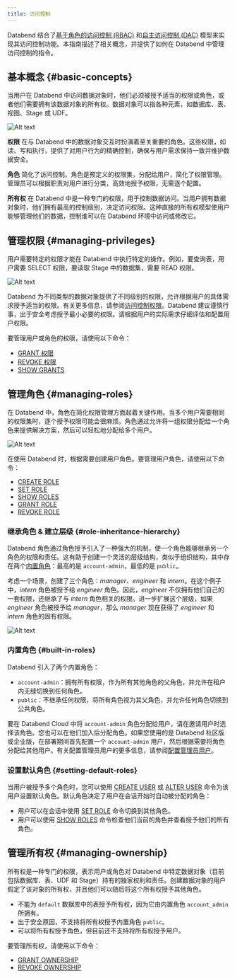 ```yaml
---
title: 访问控制
---
```


Databend 结合了[基于角色的访问控制 (RBAC)](https://en.wikipedia.org/wiki/Role-based_access_control) 和[自主访问控制 (DAC)](https://en.wikipedia.org/wiki/Discretionary_access_control) 模型来实现其访问控制功能。本指南描述了相关概念，并提供了如何在 Databend 中管理访问控制的指令。

## 基本概念 {#basic-concepts}

当用户在 Databend 中访问数据对象时，他们必须被授予适当的权限或角色，或者他们需要拥有该数据对象的所有权。数据对象可以指各种元素，如数据库、表、视图、Stage 或 UDF。

![Alt text](/img/guides/access-control-1.png)

**权限** 在与 Databend 中的数据对象交互时扮演着至关重要的角色。这些权限，如读、写和执行，提供了对用户行为的精确控制，确保与用户需求保持一致并维护数据安全。

**角色** 简化了访问控制。角色是预定义的权限集，分配给用户，简化了权限管理。管理员可以根据职责对用户进行分类，高效地授予权限，无需逐个配置。

**所有权** 在 Databend 中是一种专门的权限，用于控制数据访问。当用户拥有数据对象时，他们拥有最高的控制级别，决定访问权限。这种直接的所有权模型使用户能够管理他们的数据，控制谁可以在 Databend 环境中访问或修改它。

## 管理权限 {#managing-privileges}

用户需要特定的权限才能在 Databend 中执行特定的操作。例如，要查询表，用户需要 SELECT 权限，要读取 Stage 中的数据集，需要 READ 权限。

![Alt text](/img/guides/access-control-2.png)

Databend 为不同类型的数据对象提供了不同级别的权限，允许根据用户的具体需求授予适当的权限。有关更多信息，请参阅[访问控制权限](/sql/sql-reference/access-control-privileges)。Databend 建议谨慎行事，出于安全考虑授予最小必要的权限。请根据用户的实际需求仔细评估和配置用户权限。

要管理用户或角色的权限，请使用以下命令：

- [GRANT 权限](/sql/sql-commands/ddl/user/grant-privileges)
- [REVOKE 权限](/sql/sql-commands/ddl/user/revoke-privileges)
- [SHOW GRANTS](/sql/sql-commands/ddl/user/show-grants)

## 管理角色 {#managing-roles}

在 Databend 中，角色在简化权限管理方面起着关键作用。当多个用户需要相同的权限集时，逐个授予权限可能会很麻烦。角色通过允许将一组权限分配给一个角色来提供解决方案，然后可以轻松地分配给多个用户。

![Alt text](/img/guides/access-control-3.png)

在使用 Databend 时，根据需要创建用户角色。要管理用户角色，请使用以下命令：

- [CREATE ROLE](/sql/sql-commands/ddl/user/user-create-role)
- [SET ROLE](/sql/sql-commands/ddl/user/user-set-role)
- [SHOW ROLES](/sql/sql-commands/ddl/user/user-show-roles)
- [GRANT ROLE](/sql/sql-commands/ddl/user/grant-role)
- [REVOKE ROLE](/sql/sql-commands/ddl/user/revoke-role)

### 继承角色 & 建立层级 {#role-inheritance-hierarchy}

Databend 角色通过角色授予引入了一种强大的机制，使一个角色能够继承另一个角色的权限和责任。这有助于创建一个灵活的层级结构，类似于组织结构，其中存在两个[内置角色](#built-in-roles)：最高的是 `account-admin`，最低的是 `public`。

考虑一个场景，创建了三个角色：_manager_、_engineer_ 和 _intern_。在这个例子中，_intern_ 角色被授予给 _engineer_ 角色。因此，_engineer_ 不仅拥有他们自己的一套权限，还继承了与 _intern_ 角色相关的权限。进一步扩展这个层级，如果 _engineer_ 角色被授予给 _manager_，那么 _manager_ 现在获得了 _engineer_ 和 _intern_ 角色的固有权限。

![Alt text](/img/guides/access-control-4.png)

### 内置角色 {#built-in-roles}

Databend 引入了两个内置角色：

- `account-admin`：拥有所有权限，作为所有其他角色的父角色，并允许在租户内无缝切换到任何角色。
- `public`：不继承任何权限，将所有角色视为其父角色，并允许任何角色切换到公共角色。

要在 Databend Cloud 中将 `account-admin` 角色分配给用户，请在邀请用户时选择该角色。您也可以在他们加入后分配角色。如果您使用的是 Databend 社区版或企业版，在部署期间首先配置一个 `account-admin` 用户，然后根据需要将角色分配给其他用户。有关配置管理员用户的更多信息，请参阅[配置管理员用户](/guides/deploy/admin-users)。

### 设置默认角色 {#setting-default-roles}

当用户被授予多个角色时，您可以使用 [CREATE USER](/sql/sql-commands/ddl/user/user-create-user) 或 [ALTER USER](/sql/sql-commands/ddl/user/user-alter-user) 命令为该用户设置默认角色。默认角色决定了用户在会话开始时自动被分配的角色：

- 用户可以在会话中使用 [SET ROLE](/sql/sql-commands/ddl/user/user-set-role) 命令切换到其他角色。
- 用户可以使用 [SHOW ROLES](/sql/sql-commands/ddl/user/user-show-roles) 命令检查他们当前的角色并查看授予他们的所有角色。

## 管理所有权 {#managing-ownership}

所有权是一种专门的权限，表示用户或角色对 Databend 中特定数据对象（目前包括数据库、表、UDF 和 Stage）持有的独家权利和责任。创建数据对象的用户假定了该对象的所有权，并且他们可以随后将这个所有权授予其他角色。

- 不能为 `default` 数据库中的表授予所有权，因为它由内置角色 `account_admin` 所拥有。
- 出于安全原因，不支持将所有权授予内置角色 `public`。
- 可以将所有权授予角色，但目前还不支持将所有权授予用户。

要管理所有权，请使用以下命令：

- [GRANT OWNERSHIP](/sql/sql-commands/ddl/user/grant-ownership)
- [REVOKE OWNERSHIP](/sql/sql-commands/ddl/user/revoke-ownership)